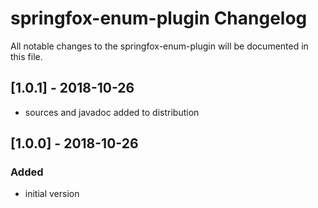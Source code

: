 # springfox-enum-plugin Changelog
All notable changes to the springfox-enum-plugin will be documented in this file.

## [1.0.1] - 2018-10-26
- sources and javadoc added to distribution

## [1.0.0] - 2018-10-26
### Added
- initial version